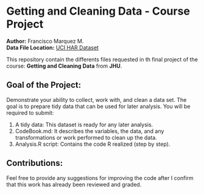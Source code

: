 # Getting and Cleaning Data - Course Project
**Author:** Francisco Marquez M. <br />
**Data File Location:** [UCI HAR Dataset](https://d396qusza40orc.cloudfront.net/getdata%2Fprojectfiles%2FUCI%20HAR%20Dataset.zip "It download the data set") <br />

This repository contain the differents files requested in th final project of the course: **Getting and Cleaning Data** from **JHU**.

## Goal of the Project:
Demonstrate your ability to collect, work with, and clean a data set. The goal is to prepare tidy data that can be used for later analysis. You will be required to submit: 
1) A tidy data: This dataset is ready for any later analysis.
3) CodeBook.md: It describes the variables, the data, and any transformations or work performed to clean up the data.
4) Analysis.R script: Contains the code R realized (step by step).

## Contributions:
Feel free to provide any suggestions for improving the code after I confirm that this work has already been reviewed and graded.






